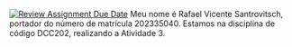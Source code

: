 [![Review Assignment Due Date](https://classroom.github.com/assets/deadline-readme-button-24ddc0f5d75046c5622901739e7c5dd533143b0c8e959d652212380cedb1ea36.svg)](https://classroom.github.com/a/yBmgqoZR)
Meu nome é Rafael Vicente Santrovitsch, portador do número de matrícula 202335040. Estamos na disciplina de código DCC202, realizando a Atividade 3.